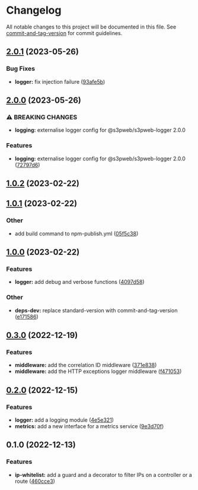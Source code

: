 # Changelog

All notable changes to this project will be documented in this file. See [commit-and-tag-version](https://github.com/absolute-version/commit-and-tag-version) for commit guidelines.

## [2.0.1](https://github.com/s3pweb/nestjs-ip-whitelist/compare/v2.0.0...v2.0.1) (2023-05-26)


### Bug Fixes

* **logger:** fix injection failure ([93afe5b](https://github.com/s3pweb/nestjs-ip-whitelist/commit/93afe5b2d025147841c80198d1fad1265abeca18))

## [2.0.0](https://github.com/s3pweb/nestjs-ip-whitelist/compare/v1.0.2...v2.0.0) (2023-05-26)


### ⚠ BREAKING CHANGES

* **logging:** externalise logger config for @s3pweb/s3pweb-logger 2.0.0

### Features

* **logging:** externalise logger config for @s3pweb/s3pweb-logger 2.0.0 ([72797d6](https://github.com/s3pweb/nestjs-ip-whitelist/commit/72797d6b271e4de58a985539ef251eb84fd177d5))

## [1.0.2](https://github.com/s3pweb/nestjs-ip-whitelist/compare/v1.0.1...v1.0.2) (2023-02-22)

## [1.0.1](https://github.com/s3pweb/nestjs-ip-whitelist/compare/v1.0.0...v1.0.1) (2023-02-22)


### Other

* add build command to npm-publish.yml ([05f5c38](https://github.com/s3pweb/nestjs-ip-whitelist/commit/05f5c3883db83b639d1e0b94086187bde81cd9b7))

## [1.0.0](https://github.com/s3pweb/nestjs-ip-whitelist/compare/v0.3.0...v1.0.0) (2023-02-22)


### Features

* **logger:** add debug and verbose functions ([4097d58](https://github.com/s3pweb/nestjs-ip-whitelist/commit/4097d58704d5bcfe3b25886b26c179d38b71f7b4))


### Other

* **deps-dev:** replace standard-version with commit-and-tag-version ([e171586](https://github.com/s3pweb/nestjs-ip-whitelist/commit/e171586d60e519e8f4d2089009b61676738362ce))

## [0.3.0](https://github.com/s3pweb/nestjs-ip-whitelist/compare/v0.2.0...v0.3.0) (2022-12-19)


### Features

* **middleware:** add the correlation ID middleware ([371e838](https://github.com/s3pweb/nestjs-ip-whitelist/commit/371e8380fbdc19782ac0f1d44ed6e9c4abf5fb99))
* **middleware:** add the HTTP exceptions logger middleware ([f471053](https://github.com/s3pweb/nestjs-ip-whitelist/commit/f4710536fca0333aa68efbeb5b21079bac42c8ea))

## [0.2.0](https://github.com/s3pweb/nestjs-ip-whitelist/compare/v0.1.0...v0.2.0) (2022-12-15)


### Features

* **logger:** add a logging module ([4e5e321](https://github.com/s3pweb/nestjs-ip-whitelist/commit/4e5e321d30bcaf7ca9da3de5483b2416d6d65714))
* **metrics:** add a new interface for a metrics service ([9e3d70f](https://github.com/s3pweb/nestjs-ip-whitelist/commit/9e3d70f3a6f3fd28bb72e6fb4ee5572913941283))

## 0.1.0 (2022-12-13)


### Features

* **ip-whitelist:** add a guard and a decorator to filter IPs on a controller or a route ([460cce3](https://github.com/s3pweb/nestjs-ip-whitelist/commit/460cce349159f37485e6c14913e61750d6138e38))
